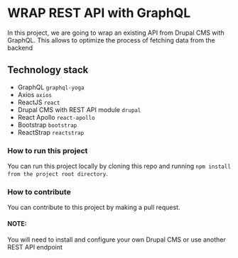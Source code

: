 # WRAP REST API with GraphQL

In this project, we are going to wrap an existing API from Drupal CMS with GraphQL.
This allows to optimize the process of fetching data from the backend

## Technology stack

- GraphQL `graphql-yoga`
- Axios `axios`
- ReactJS `react`
- Drupal CMS with REST API module `drupal`
- React Apollo `react-apollo`
- Bootstrap `bootstrap`
- ReactStrap `reactstrap`

### How to run this project

You can run this project locally by cloning this repo and running `npm install from the project root directory`.

### How to contribute

You can contribute to this project by making a pull request.

#### NOTE:

You will need to install and configure your own Drupal CMS or use another REST API endpoint
